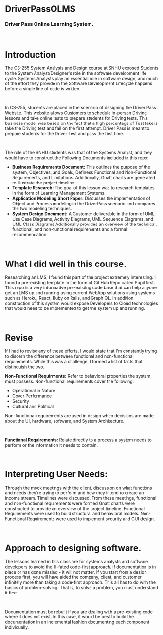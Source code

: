 # **DriverPassOLMS** 
### Driver Pass Online Learning System. 

<br>

# Introduction 
<p>	The CS-255 System Analysis and Design course at SNHU exposed Students to the System Analyst/Designer's role in the software development life cycle. Systems Analysts play an essential role in software design, and much of the effort they provide in the Software Development Lifecycle happens before a single line of code is written. </p>

<br>

<p> In CS-255, students are placed in the scenario of designing the Driver Pass Website. This website allows Customers to schedule in-person Driving lessons and take online tests to prepare students for Driving tests. This business model was based on the fact that a high percentage of Test takers take the Driving test and fail on the first attempt. Driver Pass is meant to prepare students for the Driver Test and pass the first time. </p>

<br>

<p> The role of the SNHU students was that of the Systems Analyst, and they would have to construct the Following Documents included in this repo: </p>

-  **Business Requirements Document:** This outlines the purpose of the system, Objectives, and Goals, Definess Functional and Non-Functional Requirements, and Limitations. Additionally, Gnatt charts are generated to illustrate the project timeline. 
- **Template Research:** The goal of this lesson was to research templates in the form of Learning Management Systems. 
- **Application Modeling Short Paper:** Discusses the implementation of Object and Process modeling in the DriverPass scenario and compares the two modeling techniques.
- **System Design Document:** A Customer deliverable in the form of UML Use Case Diagrams, Activity Diagrams, UML Sequence Diagrams, and UML Class Diagrams Additionally provides an overview of the technical, functional, and non-functional requirements and a formal recommendation. 

<br>

# What I did well in this course.
<p> Researching an LMS, I found this part of the project extremely interesting. I found a pre-existing template in the form of Git Hub Repo called Pupil first. This repo is a very informative pre-existing code base that can help anyone get an LMS up and running using current WebApp solutions using systems such as Heroku, React, Ruby on Rails, and Graph QL. In addition construction of this system would expose Developers to Cloud technologies that would need to be implemented to get the system up and running. </p>

<br>

# Revise
<p> If I had to revise any of these efforts, I would state that I'm constantly trying to discern the difference between functional and non-functional requirements. While this was a challenge, I formed a list of facts that distinguish the two. </p>

<p> <b>Non-Functional Requirments:</b> Refer to behavioral properties the system must possess. Non-functional requirements cover the following: </p>

- Operational in Nature
- Cover Performance
- Security
- Cultural and Political

<p> Non-functional requirements are used in design when decisions are made about the UI, hardware, software, and System Architecture. </p>
<br>

<p> <b> Functional Requirements: </b> Relate directly to a process a system needs to perform or the information it needs to contain. </p>

<br>

# Interpreting User Needs: 
<p> Through the mock meetings with the client, discussion on what functions and needs they're trying to perform and how they intend to create an income stream. Timelines were discussed. From these meetings, functional and non-functional requirements were formed Gnatt charts were constructed to provide an overview of the project timeline. Functional Requirements were used to build structural and behavioral models. Non-Functional Requirements were used to implement security and GUI design. </p>

<br>

# Approach to designing software.
<p> The lessons learned in this class are for systems analysts and software developers to avoid the ill-fated code-first approach. If documentation is in place or has gone missing - it will not matter. If you start from a design process first, you will have aided the company, client, and customer infinitely more than taking a code-first approach. This all has to do with the basics of problem-solving. That is, to solve a problem, you must understand it first. </p>

<br>

<p> Documentation must be rebuilt if you are dealing with a pre-existing code where it does not exist. In this case, it would be best to build the documentation in an incremental fashion documenting each component individually. </p>









